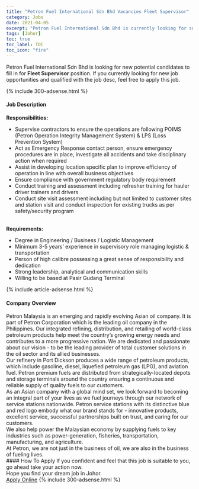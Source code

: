 ```yaml
---
title: "Petron Fuel International Sdn Bhd Vacancies Fleet Supervisor" 
category: Jobs 
date: 2021-04-05 
excerpt: "Petron Fuel International Sdn Bhd is currently looking for suitable person to fill in the Fleet Supervisor which based in Johor" 
tags: [Johor] 
toc: true 
toc_label: TOC 
toc_icon: "fire" 
--- 
```


<p>Petron Fuel International Sdn Bhd is looking for new potential candidates to fill in for <b>Fleet Supervisor</b> position. If you currently looking for new job opportunities and qualified with the job desc, feel free to apply this job.
</p>{% include 300-adsense.html %} 
<div><div><h4>Job Description</h4></div><div><div><span><div><div><strong>Responsibilities:</strong></div><ul><li>Supervise contractors to ensure the operations are following POIMS (Petron Operation Integrity Management System) &amp; LPS (Loss Prevention System)</li><li>Act as Emergency Response contact person, ensure emergency procedures are in place, investigate all accidents and take disciplinary action when required</li><li>Assist in developing location specific plan to improve efficiency of operation in line with overall business objectives</li><li>Ensure compliance with government regulatory body requirement</li><li>Conduct training and assessment including refresher training for hauler driver trainers and drivers</li><li>Conduct site visit assessment including but not limited to customer sites and station visit and conduct inspection for existing trucks as per safety/security program</li></ul><div><br><strong>Requirements:</strong></div><ul><li>Degree in Engineering / Business / Logistic Management</li><li>Minimum 3-5 years&#8217; experience in supervisory role managing logistic &amp; transportation</li><li>Person of high calibre possessing a great sense of responsibility and dedication</li><li>Strong leadership, analytical and communication skills</li><li>Willing to be based at Pasir Gudang Terminal</li></ul></div></span></div></div></div> 
{% include article-adsense.html %} 
<div><div><h4>Company Overview</h4></div><div><div><span><div><div>
	Petron Malaysia is an emerging and rapidly evolving Asian oil company. It is part of Petron Corporation which is the leading oil company in the Philippines. Our integrated refining, distribution, and retailing of world-class petroleum products help meet the country&#8217;s growing energy needs and contributes to a more progressive nation. We are dedicated and passionate about our vision - to be the leading provider of total customer solutions in the oil sector and its allied businesses.</div>
<div>
	Our refinery in Port Dickson produces a wide range of petroleum products, which include gasoline, diesel, liquefied petroleum gas (LPG), and aviation fuel. Petron premium fuels are distributed from strategically-located depots and storage terminals around the country ensuring a continuous and reliable supply of quality fuels to our customers.</div>
<div>
	As an Asian company with a global mind set, we look forward to becoming an integral part of your lives as we fuel journeys through our network of service stations nationwide. Petron service stations with its distinctive blue and red logo embody what our brand stands for - innovative products, excellent service, successful partnerships built on trust, and caring for our customers.</div>
<div>
	We also help power the Malaysian economy by supplying fuels to key industries such as power-generation, fisheries, transportation, manufacturing, and agriculture.</div>
<div>
	At Petron, we are not just in the business of oil, we are also in the business of fueling lives.</div></div></span></div></div></div> 
#### How To Apply 
If you confident and feel that this job is suitable to you, go ahead take your action now. <br/> 
Hope you find your dream job in Johor. <br/> 
<a href="https://www.jobstreet.com.my/en/job/fleet-supervisor-4526058?jobId=jobstreet-my-job-4526058&" class="btn btn--info" target="_blank" rel="nofollow noopenner">Apply Online</a> 
{% include 300-adsense.html %} 